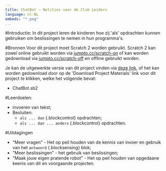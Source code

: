 ```yaml
---
title: ChatBot — Notities voor de Club Leiders
language: nl-NL
embeds: "*.png"
...
```


#Introductie:
In dit project leren de kinderen hoe zij 'als' opdrachten kunnen gebruiken om beslissingen te nemen in hun programma's.

#Bronnen
Voor dit project moet Scratch 2 worden gebruikt. Scratch 2 kan zowel online gebruikt worden via [jumpto.cc/scratch-on](http://jumpto.cc/scratch-on) of kan worden gedownload via [jumpto.cc/scratch-off](http://jumpto.cc/scratch-off) en offline gebruikt worden.

Je kan de uitgewerkte versie van dit project vinden via <a href="http://scratch.mit.edu/projects/26762091/#editor">deze link</a>, of het kan worden gedownload door op de 'Download Project Materials' link voor dit project te klikken, welke het volgende bevat:

+ ChatBot.sb2

#Leerdoelen:
+ invoeren van tekst;
+ Besluiten:
	+ `als ... dan` {.blockcontrol} opdrachten;
	+ `als ... dan ... anders` {.blockcontrol} opdrachten.

#Uitdagingen
+ "Meer vragen" - Het op peil houden van de kennis van invoer en gebruik van het `antwoord` {.blocksensing} blok;
+ "Meer beslissingen" - het gebruik van beslissingen;
+ "Maak jouw eigen pratende robot" - Het op peil houden van opgedaane keenis van dit en voorgaande projecten.
